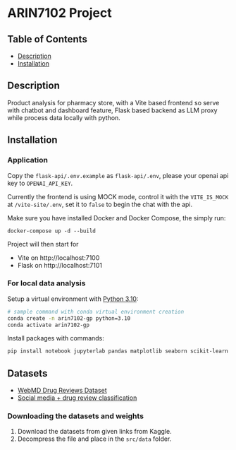 # ARIN7102 Project

## Table of Contents

- [Description](#description)
- [Installation](#installation)

## Description

Product analysis for pharmacy store, with a Vite based frontend so serve with chatbot and dashboard feature, Flask based backend as LLM proxy while process data locally with python.

## Installation

### Application

Copy the `flask-api/.env.example` as `flask-api/.env`, please your openai api key to `OPENAI_API_KEY`.

Currently the frontend is using MOCK mode, control it with the `VITE_IS_MOCK` at `/vite-site/.env`, set it to `false` to begin the chat with the api.

Make sure you have installed Docker and Docker Compose, the simply run:

```
docker-compose up -d --build
```

Project will then start for
- Vite on http://localhost:7100
- Flask on http://localhost:7101

### For local data analysis

Setup a virtual environment with [Python 3.10](https://www.python.org/downloads/):
```bash
# sample command with conda virtual environment creation
conda create -n arin7102-gp python=3.10
conda activate arin7102-gp
```

Install packages with commands:
```bash
pip install notebook jupyterlab pandas matplotlib seaborn scikit-learn pandas numpy torch transformers scikit-learn tqdm wordcloud nltk tf-keras torch sentence-transformers gensim sentence_transformers textblob
```

## Datasets

- [WebMD Drug Reviews Dataset](https://www.kaggle.com/datasets/rohanharode07/webmd-drug-reviews-dataset)
- [Social media + drug review classification](https://drive.google.com/file/d/1bLmyuNYcBjDcEMkcWiFXQQ_3Vj_AZ9tO/view?usp=sharing)

### Downloading the datasets and weights

1. Download the datasets from given links from Kaggle.
2. Decompress the file and place in the `src/data` folder.
